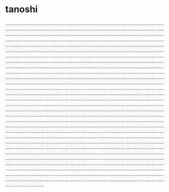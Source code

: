 # tanoshi
......................................................................................................................................................................................................................................................................................................................................................................................................................................................................................................................................................................................................................................................................................................................................................................................................................................................................................................................................................................................................................................................................................................................................................................................................................................................................................................................................................................................................................................................................................................................................................................................................................................................................................................................................................................................................................................................................................................................................................................................................................................................................................................................................................................................................................................................................................................................................................................................................................................................................................................................................................................................................................................................................................................................................................................................................................................................................................................................................................................................................................................................................................................................................................................................................................................................................................................................................................................................................................................................................................................................................................................................................................................................................................................................................................................................................................................................................................................